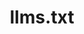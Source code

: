 ---
title: "llms.txt"
meta_desc: "LLM-friendly overview of Pulumi documentation structure and key resources for AI systems to understand infrastructure as code concepts and tools."
url: "/llms.txt"
outputs:
  - "txt"
_build:
  list: never
---